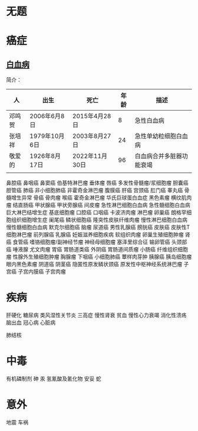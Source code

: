 # 无题

# 癌症
## [白血病](https://baike.baidu.com/item/%E7%99%BD%E8%A1%80%E7%97%85/101228?fr=ge_ala)

简介：

| 人     | 出生          | 死亡           | 年龄 | 描述                     |
| ------ | ------------- | -------------- | ---- | ------------------------ |
| 邓鸣贺 | 2006年6月8日  | 2015年4月28日  | 8    | 急性白血病               |
| 张培祥 | 1979年10月6日 | 2003年8月27日  | 24   | 急性单幼粒细胞白血病     |
| 敬爱的 | 1926年8月17日 | 2022年11月30日 | 96   | 白血病合并多脏器功能衰竭 |
|        |               |                |      |                          |

鼻腔癌
鼻咽癌
鼻窦癌
伯基特淋巴瘤
垂体瘤
唇癌
多发性骨髓瘤/浆细胞瘤
胆囊癌
胆管癌
肺癌
非小细胞肺癌
非霍奇金淋巴瘤
腹膜癌
肝癌
宫颈癌
肛门癌
睾丸癌
骨髓增生异常
骨癌
骨肉瘤
喉癌
霍奇金淋巴瘤
华氏巨球蛋白血症
黑色素瘤
横纹肌肉瘤
结直肠癌
甲状腺癌
甲状旁腺癌
间皮瘤
急性淋巴细胞白血病
急性髓细胞白血病
巨大淋巴结增生症
基底细胞瘤
口腔癌
口咽癌
卡波济肉瘤
淋巴瘤
卵巢癌
朗格罕细胞组织细胞增生症
阑尾癌
鳞状细胞癌
隆突性皮肤纤维肉瘤
慢性淋巴细胞白血病
慢性髓细胞白血病
默克尔细胞癌
脑瘤
尿道癌
男性乳腺癌
膀胱癌
皮肤癌
皮肤性T细胞淋巴瘤
前列腺癌
乳腺癌
妊娠滋养细胞疾病
软组织肉瘤
卵巢生殖细胞肿瘤
肾癌
食管癌
嗜铬细胞瘤/副神经节瘤
神经母细胞瘤
塞泽里综合征
输卵管癌
头颈部癌
唾液腺
尤文肉瘤
胃癌
胃肠道类癌
外阴癌
胃肠道间质瘤
小肠癌
纤维组织细胞瘤
性腺外生殖细胞肿瘤
胸腺瘤
下咽癌
小细胞肺癌
蕈样肉芽肿
胰腺癌
胰岛细胞瘤
眼内黑色素瘤
阴道癌
阴茎癌
隐匿性原发鳞状颈癌
原发性中枢神经系统淋巴瘤
子宫癌
子宫内膜癌
子宫肉瘤

# 疾病
肝硬化
糖尿病
类风湿性关节炎
三高症
慢性肾衰
贫血
慢性心力衰竭
消化性溃疡
脑出血
冠心病
心脏病

肺结核

# 中毒
有机磷制剂
砷
汞
氢氰酸及氰化物
安妥
蛇

# 意外
地震
车祸
